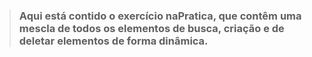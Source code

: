 > ### Aqui está contido o exercício naPratica, que contêm uma mescla de todos os elementos de busca, criação e de deletar elementos de forma dinâmica.
